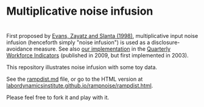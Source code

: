 # Multiplicative noise infusion
# 
First proposed by [Evans, Zayatz and Slanta (1998)](http://www.jos.nu/Articles/abstract.asp?article=144537), multiplicative input noise infusion (henceforth simply "noise infusion") is used as a disclosure-avoidance measure. See also [our implementation](https://ideas.repec.org/h/nbr/nberch/0485.html) in the [Quarterly Workforce Indicators](http://lehd.ces.census.gov/data) (published in 2009, but first implemented in 2003).

This repository illustrates noise infusion with some toy data. 

See the [rampdist.md](rampdist.md) file, or go to the HTML version at [labordynamicsinstitute.github.io/rampnoise/rampdist.html](https://labordynamicsinstitute.github.io/rampnoise/rampdist.html).

Please feel free to fork it and play with it.

